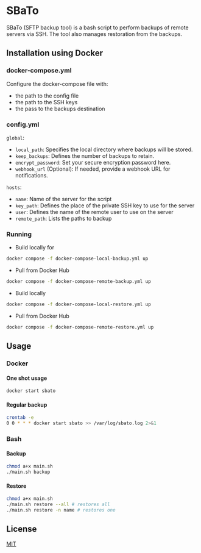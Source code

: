 # SBaTo
SBaTo (SFTP backup tool) is a bash script to perform backups of remote servers via SSH. The tool also manages restoration from the backups.

## Installation using Docker
### docker-compose.yml
Configure the docker-compose file with:
- the path to the config file
- the path to the SSH keys
- the pass to the backups destination

### config.yml
`global`:
- `local_path`: Specifies the local directory where backups will be stored.
- `keep_backups`: Defines the number of backups to retain.
- `encrypt_password`: Set your secure encryption password here.
- `webhook_url` (Optional): If needed, provide a webhook URL for notifications.

`hosts`:
- `name`: Name of the server for the script
- `key_path`: Defines the place of the private SSH key to use for the server
- `user`: Defines the name of the remote user to use on the server
- `remote_path`: Lists the paths to backup

### Running
- Build locally for 
```bash
docker compose -f docker-compose-local-backup.yml up
```
- Pull from Docker Hub
```bash
docker compose -f docker-compose-remote-backup.yml up
```
- Build locally
```bash
docker compose -f docker-compose-local-restore.yml up
```
- Pull from Docker Hub
```bash
docker compose -f docker-compose-remote-restore.yml up
```

## Usage
### Docker
#### One shot usage
```bash
docker start sbato
```

#### Regular backup
```bash
crontab -e
0 0 * * * docker start sbato >> /var/log/sbato.log 2>&1
```

### Bash
#### Backup
```bash
chmod a+x main.sh
./main.sh backup
```
#### Restore 
```bash
chmod a+x main.sh
./main.sh restore --all # restores all
./main.sh restore -n name # restores one
```

## License
[MIT](https://choosealicense.com/licenses/mit/)